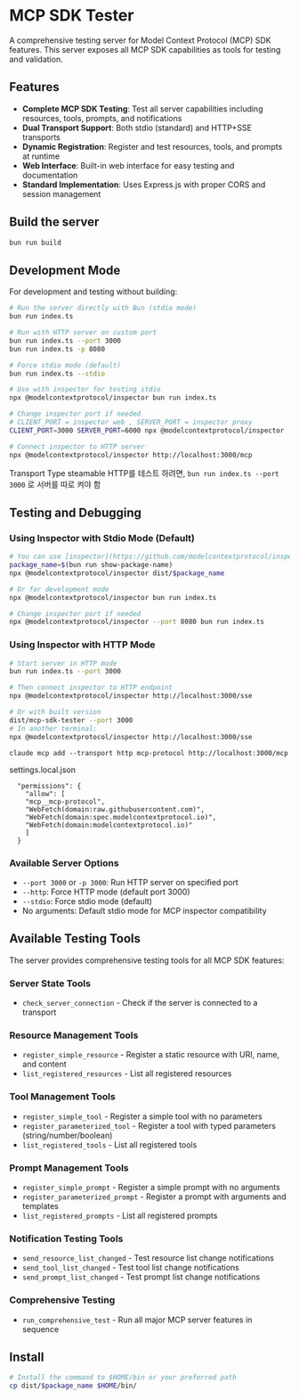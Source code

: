 # MCP SDK Tester

A comprehensive testing server for Model Context Protocol (MCP) SDK features. This server exposes all MCP SDK capabilities as tools for testing and validation.

## Features

- **Complete MCP SDK Testing**: Test all server capabilities including resources, tools, prompts, and notifications
- **Dual Transport Support**: Both stdio (standard) and HTTP+SSE transports
- **Dynamic Registration**: Register and test resources, tools, and prompts at runtime
- **Web Interface**: Built-in web interface for easy testing and documentation
- **Standard Implementation**: Uses Express.js with proper CORS and session management

## Build the server

```bash
bun run build
```

## Development Mode

For development and testing without building:

```bash
# Run the server directly with Bun (stdio mode)
bun run index.ts

# Run with HTTP server on custom port
bun run index.ts --port 3000
bun run index.ts -p 8080

# Force stdio mode (default)
bun run index.ts --stdio

# Use with inspector for testing stdio
npx @modelcontextprotocol/inspector bun run index.ts

# Change inspector port if needed
# CLIENT_PORT = inspector web , SERVER_PORT = inspector proxy   
CLIENT_PORT=3000 SERVER_PORT=6000 npx @modelcontextprotocol/inspector

# Connect inspector to HTTP server
npx @modelcontextprotocol/inspector http://localhost:3000/mcp
```

Transport Type steamable HTTP를 테스트 하려면, `bun run index.ts --port 3000` 로 서버를 따로 켜야 함


## Testing and Debugging

### Using Inspector with Stdio Mode (Default)

```bash
# You can use [inspector](https://github.com/modelcontextprotocol/inspector) for testing and debugging.
package_name=$(bun run show-package-name)
npx @modelcontextprotocol/inspector dist/$package_name

# Or for development mode
npx @modelcontextprotocol/inspector bun run index.ts

# Change inspector port if needed
npx @modelcontextprotocol/inspector --port 8080 bun run index.ts
```

### Using Inspector with HTTP Mode

```bash
# Start server in HTTP mode
bun run index.ts --port 3000

# Then connect inspector to HTTP endpoint
npx @modelcontextprotocol/inspector http://localhost:3000/sse

# Or with built version
dist/mcp-sdk-tester --port 3000
# In another terminal:
npx @modelcontextprotocol/inspector http://localhost:3000/sse
```



```
claude mcp add --transport http mcp-protocol http://localhost:3000/mcp
```

settings.local.json
```
  "permissions": {
    "allow": [
    "mcp__mcp-protocol",
    "WebFetch(domain:raw.githubusercontent.com)",
    "WebFetch(domain:spec.modelcontextprotocol.io)",
    "WebFetch(domain:modelcontextprotocol.io)"
    ]
  }
```



### Available Server Options

- `--port 3000` or `-p 3000`: Run HTTP server on specified port
- `--http`: Force HTTP mode (default port 3000)  
- `--stdio`: Force stdio mode (default)
- No arguments: Default stdio mode for MCP inspector compatibility

## Available Testing Tools

The server provides comprehensive testing tools for all MCP SDK features:

### Server State Tools
- `check_server_connection` - Check if the server is connected to a transport

### Resource Management Tools
- `register_simple_resource` - Register a static resource with URI, name, and content
- `list_registered_resources` - List all registered resources

### Tool Management Tools
- `register_simple_tool` - Register a simple tool with no parameters
- `register_parameterized_tool` - Register a tool with typed parameters (string/number/boolean)
- `list_registered_tools` - List all registered tools

### Prompt Management Tools
- `register_simple_prompt` - Register a simple prompt with no arguments
- `register_parameterized_prompt` - Register a prompt with arguments and templates
- `list_registered_prompts` - List all registered prompts

### Notification Testing Tools
- `send_resource_list_changed` - Test resource list change notifications
- `send_tool_list_changed` - Test tool list change notifications
- `send_prompt_list_changed` - Test prompt list change notifications

### Comprehensive Testing
- `run_comprehensive_test` - Run all major MCP server features in sequence

## Install

```bash
# Install the command to $HOME/bin or your preferred path
cp dist/$package_name $HOME/bin/
```
